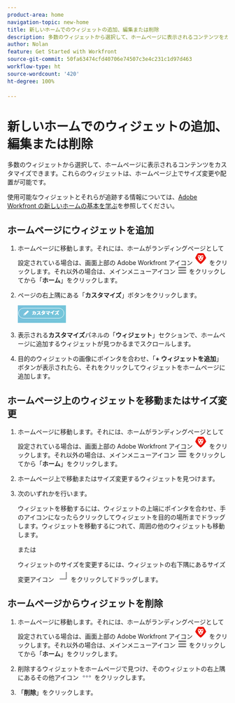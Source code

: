 ```yaml
---
product-area: home
navigation-topic: new-home
title: 新しいホームでのウィジェットの追加、編集または削除
description: 多数のウィジェットから選択して、ホームページに表示されるコンテンツをカスタマイズできます。これらのウィジェットは、ホームページ上でサイズ変更や配置が可能です。
author: Nolan
feature: Get Started with Workfront
source-git-commit: 50fa63474cfd40706e74507c3e4c231c1d97d463
workflow-type: ht
source-wordcount: '420'
ht-degree: 100%

---
```



# 新しいホームでのウィジェットの追加、編集または削除

多数のウィジェットから選択して、ホームページに表示されるコンテンツをカスタマイズできます。これらのウィジェットは、ホームページ上でサイズ変更や配置が可能です。

使用可能なウィジェットとそれらが追跡する情報については、[Adobe Workfront の新しいホームの基本を学ぶ](/help/quicksilver/workfront-basics/using-home/new-home/get-started-with-new-home.md)を参照してください。

## ホームページにウィジェットを追加

1. ホームページに移動します。それには、ホームがランディングページとして設定されている場合は、画面上部の Adobe Workfront アイコン ![Adobe Workfront アイコン](../new-home/assets/home-icon-30x29.png) をクリックします。それ以外の場合は、メインメニューアイコン ![メインメニューアイコン](../new-home/assets/main-menu-icon-left-nav.png) をクリックしてから「**ホーム**」をクリックします。

1. ページの右上隅にある「**カスタマイズ**」ボタンをクリックします。

   ![「カスタマイズ」ボタン](../new-home/assets/customize-button.png)

1. 表示される&#x200B;**カスタマイズ**&#x200B;パネルの「**ウィジェット**」セクションで、ホームページに追加するウィジェットが見つかるまでスクロールします。

1. 目的のウィジェットの画像にポインタを合わせ、「**+ ウィジェットを追加**」ボタンが表示されたら、それをクリックしてウィジェットをホームページに追加します。

## ホームページ上のウィジェットを移動またはサイズ変更

1. ホームページに移動します。それには、ホームがランディングページとして設定されている場合は、画面上部の Adobe Workfront アイコン ![Adobe Workfront アイコン](../new-home/assets/home-icon-30x29.png) をクリックします。それ以外の場合は、メインメニューアイコン ![メインメニューアイコン](../new-home/assets/main-menu-icon-left-nav.png) をクリックしてから「**ホーム**」をクリックします。

1. ホームページ上で移動またはサイズ変更するウィジェットを見つけます。

1. 次のいずれかを行います。

   ウィジェットを移動するには、ウィジェットの上端にポインタを合わせ、手のアイコンになったらクリックしてウィジェットを目的の場所までドラッグします。ウィジェットを移動するにつれて、周囲の他のウィジェットも移動します。

   または

   ウィジェットのサイズを変更するには、ウィジェットの右下隅にあるサイズ変更アイコン ![サイズ変更アイコン](../new-home/assets/resize-icon.png) をクリックしてドラッグします。

## ホームページからウィジェットを削除

1. ホームページに移動します。それには、ホームがランディングページとして設定されている場合は、画面上部の Adobe Workfront アイコン ![Adobe Workfrontアイコン](../new-home/assets/home-icon-30x29.png) をクリックします。それ以外の場合は、メインメニューアイコン ![メインメニューアイコン](../new-home/assets/main-menu-icon-left-nav.png) をクリックしてから「**ホーム**」をクリックします。

1. 削除するウィジェットをホームページで見つけ、そのウィジェットの右上隅にあるその他アイコン ![その他アイコン](../new-home/assets/more-icon.png) をクリックします。

1. 「**削除**」をクリックします。
